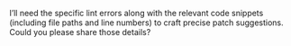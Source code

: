 I’ll need the specific lint errors along with the relevant code snippets (including file paths and line numbers) to craft precise patch suggestions. Could you please share those details?
